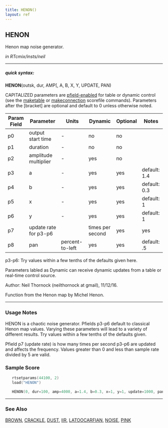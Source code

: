 ```yaml
---
title: HENON()
layout: ref
---
```


## HENON

Henon map noise generator.

*in RTcmix/insts/neil*  
  

-----

##### quick syntax:

**HENON**(outsk, dur, AMP\[, A, B, X, Y, UPDATE, PAN)

CAPITALIZED parameters are [pfield-enabled](pfield-enabled.html) for
table or dynamic control (see the
[maketable](../scorefile/maketable.html) or
[makeconnection](../scorefile/makeconnection.html) scorefile
commands). Parameters after the \[bracket\] are optional and default to
0 unless otherwise noted.


Param Field	| Parameter | Units | Dynamic | Optional | Notes
----------- | --------- | ----- | -------- | --------- | ---------
p0 | output start time |  -  | no | no | 
p1 | duration |  -  | no | no | 
p2 | amplitude multiplier |  -  | yes | no | 
p3 | a |  -  | yes | yes | default: 1.4 | 
p4 | b |  -  | yes | yes | default: 0.3 | 
p5 | x |  -  | yes | yes | default: 1 | 
p6 | y |  -  | yes | yes | default: 1 | 
p7 | update rate for p3-p6 | | times per second  | yes | yes | default: 1000 | 
p8 | pan | percent-to-left | yes | yes | default: .5 | 

p3-p6: Try values within a few tenths of the defaults given here.

Parameters labled as Dynamic can receive dynamic updates from a table or real-time control source.

Author: Neil Thornock (neilthornock at gmail), 11/12/16.

Function from the Henon map by Michel Henon.


-----

  
### Usage Notes

HENON is a chaotic noise generator. Pfields p3-p6 default to classical
Henon map values. Varying these parameters will lead to a variety of
different results. Try values within a few tenths of the defaults given.

Pfield p7 (update rate) is how many times per second p3-p6 are updated
and affects the frequency. Values greater than 0 and less than sample
rate divided by 5 are valid.

### Sample Score

```cpp
   rtsetparams(44100, 2)
   load("HENON")

   HENON(0, dur=100, amp=4000, a=1.4, b=0.3, x=1, y=1, update=1000, pan=0.5)
```

  

-----

### See Also

[BROWN](BROWN.html), [CRACKLE](CRACKLE.html), [DUST](DUST.html),
[IIR](IIR.html), [LATOOCARFIAN](LATOOCARFIAN.html), [NOISE](NOISE.html),
[PINK](PINK.html)

